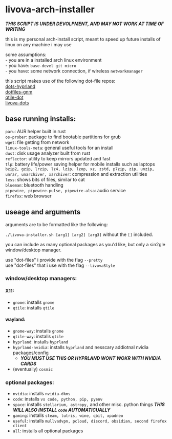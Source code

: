 # livova-arch-installer

***THIS SCRIPT IS UNDER DEVOLPMENT, AND MAY NOT WORK AT TIME OF WRITING***

this is my personal arch-install script, meant to speed up future installs of linux on any machine i may use 

some assumptions:\
	- you are in a  installed arch linux environment\
	- you have: `base-devel git micro`\
 	- you have: some network connection, if wireless  `networkmanager`

this script makes use of the following dot-file repos:\
[dots-hyprland](https://github.com/end-4/dots-hyprland) \
[dotfiles-gnm](https://github.com/GabrielTenma/dotfiles-gnm) \
[qtile-dot](https://github.com/antoniosarosi/dotfiles/tree/master/.config/qtile) \
[livova-dots](https://github.com/neutronplsr/livova-dotfiles)


## base running installs:
`paru`: AUR helper built in rust\
`os-prober`: package to find bootable partitions for grub\
`wget`: file getting from network\
`linux-tools-meta`: general useful tools for an install\
`dust`: disk usage analyzer built from rust\
`reflector`: utility to keep mirrors updated and fast\
`tlp`: battery life/power saving helper for mobile installs such as laptops\
`bzip2, gzip, lrzip, lz4, lzip, lzop, xz, zstd, p7zip, zip, unzip, unrar, unarchiver, xarchiver`: compression and extraction utilities\
`less`: shows bits of files, similar to cat\
`blueman`: bluetooth handling\
`pipewire, pipewire-pulse, pipewire-alsa`: audio service\
`firefox`: web browser


## useage and arguments
arguments are to be formatted like the following:

`./livova-installer.sh [arg1] [arg2] [arg3]` without the `[]` included.

you can include as many optional packages as you'd like, but only a sin2gle window/desktop manager.

use "dot-files" i provide with the flag  `--pretty` \
use "dot-files" that i use with the flag `--livovaStyle` 

### window/desktop managers:
#### X11:
  - `gnome`: installs `gnome` 
  - `qtile`: installs `qtile`
  
#### wayland:
  - `gnome-way`: installs `gnome`
  - `qtile-way`: installs `qtile`
  - `hyprland`: installs `hyprland`
  - `hyprland-nvidia`: installs `hyprland` and nesscary addiotnal nvidia packages/config
  	- ***YOU MUST USE THIS OR HYPRLAND WONT WOKR WITH NVIDIA CARDS***
  - (eventually) `cosmic`
   
### optional packages:
  - `nvidia`: installs `nvidia-dkms`
  - `code`: installs `vs code, python, pip, pyenv`
  - `space`: installs `stellarium, astropy,` and other misc. python things ***THIS WILL ALSO INSTALL `code` AUTOMATICUALLY***
  - `gaming`: installs `steam, lutris, wine, qbit, xpadneo`
  - `useful`: installs `mullvadvpn, pcloud, discord, obsidian, second firefox client`
  - `all`: installs all optional packages

